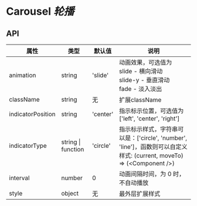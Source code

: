 # Carousel *轮播*

<example />

## API

| 属性 | 类型 | 默认值 | 说明 |
| --- | --- | --- | --- |
| animation | string | 'slide' | 动画效果，可选值为<br />slide - 横向滑动<br />slide-y - 垂直滑动<br />fade - 淡入淡出 |
| className | string | 无 | 扩展className |
| indicatorPosition | string | 'center' | 指示标示位置，可选值为 \['left', 'center', 'right'] |
| indicatorType | string \| function | 'circle' | 指示标示样式，字符串可以是：\['circle', 'number', 'line']，函数则可以自定义样式: (current, moveTo) => (<Component /\>) |
| interval | number | 0 | 动画间隔时间，为 0 时，不自动播放 |
| style | object | 无 | 最外层扩展样式 |
